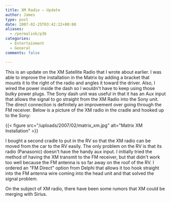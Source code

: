 ```yaml
---
title: XM Radio – Update
author: James
type: post
date: 2007-02-25T03:42:22+00:00
aliases:
  - /permalink/p36
categories:
  - Entertainment
  - General
comments: false

---
```

This is an update on the XM Satellite Radio that I wrote about earlier. I was able to improve the installation in the Matrix by adding a bracket that mounts it to the right of the radio and angles it toward the driver. Also, I wired the power inside the dash so I wouldn't have to keep using those bulky power plugs. The Sony dash unit was useful in that it has an Aux input that allows the signal to go straight from the XM Radio into the Sony unit. The direct connection is definitely an improvement over going through the FM receiver. Below is a picture of the XM radio in the cradle and hooked up to the Sony:

{{< figure src="/uploads/2007/02/matrix_xm.jpg" alt="Matrix XM Installation" >}}

I bought a second cradle to put in the RV so that the XM radio can be moved from the car to the RV easily. The only problem on the RV is that its radio (Panasonic) doesn't have the handy aux input. I initially tried the method of having the XM transmit to the FM receiver, but that didn't work too well because the FM antenna is so far away on the roof of the RV. I ordered an "FM Direct" option from Delphi that allows it too hook straight into the FM antenna wire coming into the head unit and that solved the signal problem.

On the subject of XM radio, there have been some rumors that XM could be merging with Sirius.
